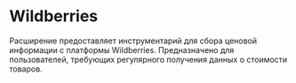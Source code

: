 # Wildberries
Расширение предоставляет инструментарий для сбора ценовой информации с платформы Wildberries. Предназначено для пользователей, требующих регулярного получения данных о стоимости товаров.
